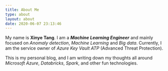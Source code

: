 ```yaml
---
title: About Me
type: about
layout: about
date: 2020-06-07 23:13:46
---
```

My name is **Xinye Tang**. I am a ***Machine Learning Engineer*** and mainly focused on *Anomaly detection*, *Machine Learning* and *Big data*. Currently, I am the service owner of *Azure Key Vault ATP*  (Advanced Threat Protection). 

This is my personal blog,  and I am writing down my thoughts all around *Microsoft Azure*, *Databricks*, *Spark*, and other fun technologies.

